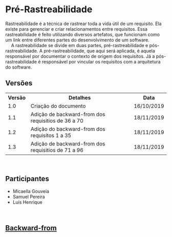 # Pré-Rastreabilidade
Rastreabilidade é a técnica de rastrear toda a vida útil de um requisito. Ela existe para gerenciar e criar relacionamentos entre requisitos. Essa rastreabilidade é feito utilizando diversos artefatos, que funcionam como um link entre diferentes partes do desenvolvimento de um software.
<br>
  A rastreabilidade se divide em duas partes, pré-rastreabilidade e pós-rastreabilidade. A pré-rastreabilidade, que aqui será aplicada, é aquela responsável por documentar o contexto de origem dos requisitos. Já a pós-rastreabilidade é responsável por vincular os requisitos com a arquitetura do software.

## Versões

<table class="versions">
	<tr>
		<th class="version_header">Versão</th>
		<th>Detalhes</th>
		<th>Data</th>
	</tr>
	<tr>
		<td>1.0</td>
		<td>Criação do documento</td>
		<td>16/10/2019</td>
	</tr>
	<tr>
		<td>1.1</td>
		<td>Adição de backward-from dos requisitios de 36 a 70</td>
		<td>18/11/2019</td>
	</tr>
	<tr>
		<td>1.2</td>
		<td>Adição do backward-from dos requisitos 1 a 35</td>
		<td>18/11/2019</td>
	</tr>
	<tr>
		<td>1.3</td>
		<td>Adição de backward-from dos requisitios de 71 a 96</td>
		<td>18/11/2019</td>
	</tr>
</table> 
<br>

## Participantes
- Micaella Gouveia
- Samuel Pereira
- Luís Henrique
<br>

## [Backward-from](backward_from.md)
